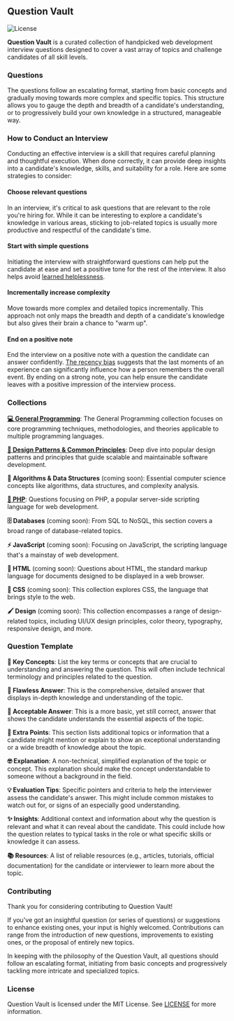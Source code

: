 ## Question Vault

![License](https://img.shields.io/badge/license-MIT-blue.svg)

**Question Vault** is a curated collection of handpicked web development
interview questions designed to cover a vast array of topics and challenge
candidates of all skill levels.

### Questions

The questions follow an escalating format, starting from basic concepts and
gradually moving towards more complex and specific topics. This structure allows
you to gauge the depth and breadth of a candidate's understanding, or to
progressively build your own knowledge in a structured, manageable way.

### How to Conduct an Interview

Conducting an effective interview is a skill that requires careful planning and
thoughtful execution. When done correctly, it can provide deep insights into a
candidate's knowledge, skills, and suitability for a role. Here are some
strategies to consider:

#### Choose relevant questions

In an interview, it's critical to ask questions that are relevant to the role
you're hiring for. While it can be interesting to explore a candidate's
knowledge in various areas, sticking to job-related topics is usually more
productive and respectful of the candidate's time.

#### Start with simple questions

Initiating the interview with straightforward questions can help put the
candidate at ease and set a positive tone for the rest of the interview. It also
helps avoid
[learned helplessness](https://en.wikipedia.org/wiki/Learned_helplessness).

#### Incrementally increase complexity

Move towards more complex and detailed topics incrementally. This approach not
only maps the breadth and depth of a candidate's knowledge but also gives their
brain a chance to "warm up".

#### End on a positive note

End the interview on a positive note with a question the candidate can answer
confidently. [The recency bias](https://en.wikipedia.org/wiki/Recency_bias)
suggests that the last moments of an experience can significantly influence how
a person remembers the overall event. By ending on a strong note, you can help
ensure the candidate leaves with a positive impression of the interview process.

### Collections

**[💻 General Programming](/programming/README.md)**: The General Programming
collection focuses on core programming techniques, methodologies, and theories
applicable to multiple programming languages.

**[🧩 Design Patterns & Common Principles](/patterns/README.md)**: Deep dive
into popular design patterns and principles that guide scalable and maintainable
software development.

**🧠 Algorithms & Data Structures** (coming soon):
Essential computer science concepts like algorithms, data structures, and
complexity analysis.

**[🐘 PHP](/php/README.md)**: Questions focusing on PHP, a popular server-side
scripting language for web development.

**🗄️ Databases** (coming soon): From SQL to NoSQL, this
section covers a broad range of database-related topics.

**⚡ JavaScript** (coming soon): Focusing on JavaScript,
the scripting language that's a mainstay of web development.

**📝 HTML** (coming soon): Questions about HTML, the standard
markup language for documents designed to be displayed in a web browser.

**🎨 CSS** (coming soon): This collection explores CSS, the
language that brings style to the web.

**🖌️ Design** (coming soon): This collection encompasses a
range of design-related topics, including UI/UX design principles, color theory,
typography, responsive design, and more.

### Question Template

**🎯 Key Concepts**: List the key terms or concepts that are crucial to
understanding and answering the question. This will often include technical
terminology and principles related to the question.

**👑 Flawless Answer**: This is the comprehensive, detailed answer that displays
in-depth knowledge and understanding of the topic.

**🌿 Acceptable Answer**: This is a more basic, yet still correct, answer that
shows the candidate understands the essential aspects of the topic.

**💎 Extra Points**: This section lists additional topics or information that a
candidate might mention or explain to show an exceptional understanding or a
wide breadth of knowledge about the topic.

**🤓 Explanation**: A non-technical, simplified explanation of the topic or
concept. This explanation should make the concept understandable to someone
without a background in the field.

**💡 Evaluation Tips**: Specific pointers and criteria to help the interviewer
assess the candidate's answer. This might include common mistakes to watch out
for, or signs of an especially good understanding.

**✨ Insights**: Additional context and information about why the question is
relevant and what it can reveal about the candidate. This could include how the
question relates to typical tasks in the role or what specific skills or
knowledge it can assess.

**📚 Resources**: A list of reliable resources (e.g., articles, tutorials,
official documentation) for the candidate or interviewer to learn more about the
topic.

### Contributing

Thank you for considering contributing to Question Vault!

If you've got an insightful question (or series of questions) or suggestions to
enhance existing ones, your input is highly welcomed. Contributions can range
from the introduction of new questions, improvements to existing ones, or the
proposal of entirely new topics.

In keeping with the philosophy of the Question Vault, all questions should
follow an escalating format, initiating from basic concepts and progressively
tackling more intricate and specialized topics.

### License

Question Vault is licensed under the MIT License. See [LICENSE](LICENSE) for
more information.
